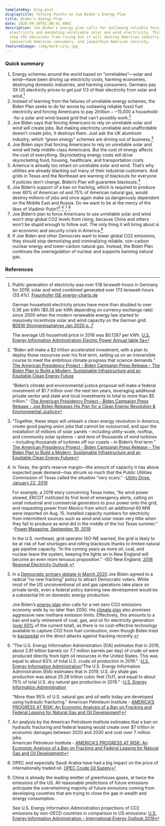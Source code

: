 ```yaml
---
templateKey: blog-post
displaytitle: Talking Points on Joe Biden's Energy Plan
title: Biden's Energy Plan
date: 2020-09-10T01:00:41.494Z
description: Joe Biden’s energy plan calls for outlawing reliable fossil fuel
  electricity and mandating unreliable solar and wind electricity. This will not
  stop CO2 emissions from rising but it will destroy American industry,
  impoverish American consumers, and jeopardize American security.
featuredimage: /img/dark-city.jpg
---
```


### Quick summary

1. Energy schemes around the world based on “unreliables”—solar and wind—have been driving up electricity costs, harming economies, destroying domestic industries, and harming consumers. Germans pay 3X US electricity prices to get just 1/3 of their electricity from solar and wind.[^1]
2. Instead of learning from the failures of unreliable energy schemes, the Biden Plan seeks to do far worse by outlawing reliable fossil fuel electricity and forcing Americans to pay $2 trillion--$15,000 a household--for a solar and wind-based grid that can’t possibly work.[^2]
3. Joe Biden says that forcing Americans to rely on unreliable solar and wind will create jobs. But making electricity unreliable and unaffordable doesn’t create jobs, it destroys them. Just ask the UK aluminum industry, which “green energy” schemes are driving out of business.[^3]
4. Joe Biden says that forcing Americans to rely on unreliable solar and wind will help middle-class Americans. But the cost of energy affects the cost of everything. Skyrocketing energy costs will drive skyrocketing food, housing, healthcare, and transportation costs.
5. America is already too reliant on unreliable solar and wind. That’s why utilities are already blacking out many of their industrial customers. And grids in Texas and the Northeast are warning of blackouts for everyone if policies don’t change. Biden’s Plan will guarantee blackouts.[^4]
6. Joe Biden’s support of a ban on fracking, which is required to produce over 60% of American oil and 75% of American natural gas, would destroy millions of jobs and once again make us dangerously dependent on the Middle East and Russia. Do we want to be at the mercy of the likes of Vladimir Putin?[^5] [^6] [^7] [^8]
7. Joe Biden’s plan to force Americans to use unreliable solar and wind won’t stop global CO2 levels from rising, because China and others won’t be stupid enough to follow suit. The only thing it will bring about is an economic and security crisis in America.[^9]
8. If Joe Biden and other Democrats want to lower global CO2 emissions, they should stop demonizing and criminalizing reliable, non-carbon nuclear energy and lower-carbon natural gas. Instead, the Biden Plan continues the overregulation of nuclear and supports banning natural gas.

### References

[^1]:
    Public generation of electricity was over 518 terawatt-hours in Germany for 2019, solar and wind combined generated over 173 terawatt-hours (33.4%). [Fraunhofer ISE energy-charts.de](https://www.energy-charts.de/energy_pie.htm?year=2019)

    German household electricity prices have more than doubled to over 0.3€ per kWh (\$0.35 per kWh depending on currency exchange rate) since 2000 when the modern renewable energy law started to massively incentivize solar and wind capacity on the German grid. [BDEW Strompreisanalyse Jan 2020 p. 7](https://www.bdew.de/service/daten-und-grafiken/bdew-strompreisanalyse/)

    The average US household price in 2018 was \$0.1287 per kWh. [U.S. Energy Information Administration Electric Power Annual table 5a](https://www.eia.gov/electricity/sales_revenue_price/pdf/table5_a.pdf)

[^2]:
    “Biden will make a $2 trillion accelerated investment, with a plan to deploy those resources over his first term, setting us on an irreversible course to meet the ambitious climate progress that science demands.” [The American Presidency Project - Biden Campaign Press Release - The Biden Plan to Build a Modern, Sustainable Infrastructure and an Equitable Clean Energy Future](https://www.presidency.ucsb.edu/documents/biden-campaign-press-release-the-biden-plan-build-modern-sustainable-infrastructure-and)

    “Biden’s climate and environmental justice proposal will make a federal investment of $1.7 trillion over the next ten years, leveraging additional private sector and state and local investments to total to more than $5 trillion.” -[The American Presidency Project - Biden Campaign Press Release - Joe Biden Releases His Plan for a Clean Energy Revolution & Environmental Justice](https://www.presidency.ucsb.edu/documents/biden-campaign-press-release-joe-biden-releases-his-plan-for-clean-energy-revolution)

[^3]: “Together, these steps will unleash a clean energy revolution in America, create good paying union jobs that cannot be outsourced, and spur the installation of millions of solar panels – including utility-scale, rooftop, and community solar systems – and tens of thousands of wind turbines – including thousands of turbines off our coasts – in Biden’s first term.” [The American Presidency Project - Biden Campaign Press Release - The Biden Plan to Build a Modern, Sustainable Infrastructure and an Equitable Clean Energy Future](https://www.presidency.ucsb.edu/documents/biden-campaign-press-release-the-biden-plan-build-modern-sustainable-infrastructure-and)

[^4]:
    In Texas, the grid’s reserve margin—the amount of capacity it has above expected peak demand—has shrunk so much that the Public Utilities Commission of Texas called the situation “very scary.” -[Utility Drive, January 22, 2019](https://www.utilitydive.com/news/texas-regulators-direct-higher-plant-payments-amid-capacity-crunch-concerns-1/546540/)

    For example, a 2019 story concerning Texas notes, “As wind power slowed, ERCOT instituted its first level of emergency alerts, calling on small industrial and commercial generators to pour power onto the grid, and requesting power from Mexico from which an additional 60 MW were imported on Aug. 15. Installed capacity numbers for electricity from intermittent sources such as wind and solar mean very little when they fail to produce as wind did in the middle of the hot Texas summer.” -[Power Magazine, September 19, 2019](https://www.powermag.com/texas-impending-reliability-issues-with-wind-power/)

    In the U.S. northeast, grid operator ISO-NE warned, the grid is likely to be at risk of fuel shortages and rolling blackouts thanks to limited natural gas pipeline capacity. “In the coming years as more oil, coal, and nuclear leave the system, keeping the lights on in New England will become an even more tenuous proposition.” -ISO New England, [2018 Regional Electricity Outlook](https://www.iso-ne.com/static-assets/documents/2018/02/2018_reo.pdf).

[^5]:
    In a [Democratic primary debate in March 2020](https://www.washingtonexaminer.com/policy/energy/joe-biden-says-no-new-fracking-for-oil-and-gas) Joe Biden agreed to a radical “no new fracking” policy to attract Democratic voters. While most of the US unconventional oil and gas operations take place on private lands, even a federal policy banning new development would be a substantial hit on domestic energy production.

    Joe Biden’s [energy plan](https://www.presidency.ucsb.edu/documents/biden-campaign-press-release-the-biden-plan-build-modern-sustainable-infrastructure-and) also calls for a net-zero CO2 emissions economy wide by no later than 2050. His [climate plan](https://www.cbsnews.com/news/biden-rolls-out-climate-policy/) also promises aggressive new methane emission limits. Effectively, this amounts to a ban and early retirement of coal, gas, and oil for electricity generation ([over 60%](https://www.eia.gov/tools/faqs/faq.php?id=427&t=3) of the current total), as there is no cost-effective technology available to capture CO2 from fuel combustion, even though Biden tried to [backpedal](https://www.forbes.com/sites/davidblackmon/2020/07/11/joe-biden-tries-to-clean-up-his-fracking-problem-in-pennsylvania/) on the direct attacks against fracking recently.

[^6]:
    “The U.S. Energy Information Administration (EIA) estimates that in 2019, about 2.81 billion barrels (or 7.7 million barrels per day) of crude oil were produced directly from tight oil resources in the United States. This was equal to about 63% of total U.S. crude oil production in 2019.” -[U.S. Energy Information Administration](https://www.eia.gov/tools/faqs/faq.php?id=847&t=6)“The U.S. Energy Information Administration (EIA) estimates that in 2019, U.S. dry shale gas production was about 25.28 trillion cubic feet (Tcf), and equal to about 75% of total U.S. dry natural gas production in 2019.” -[U.S. Energy Information Administration](https://www.eia.gov/tools/faqs/faq.php?id=907&t=8)

    “More than 95% of U.S. natural gas and oil wells today are developed using hydraulic fracturing.” American Petroleum Institute - [AMERICA’S PROGRESS AT RISK: An Economic Analysis of a Ban on Fracking and Federal Leasing for Natural Gas and Oil Development](https://www.api.org/~/media/Files/Oil-and-Natural-Gas/Hydraulic-Fracturing/2020/fracking-ban-study-americas-progress-at-risk.pdf)\

[^7]:
    An analysis by the American Petroleum Institute estimates that a ban on hydraulic fracturing and federal leasing would create over \$7 trillion in economic damages between 2020 and 2030 and cost over 7 million jobs.\
    American Petroleum Institute - [AMERICA’S PROGRESS AT RISK: An Economic Analysis of a Ban on Fracking and Federal Leasing for Natural Gas and Oil Development](https://www.api.org/~/media/Files/Oil-and-Natural-Gas/Hydraulic-Fracturing/2020/fracking-ban-study-americas-progress-at-risk.pdf)

[^8]: OPEC and especially Saudi Arabia have had a big impact on the price of internationally traded oil. [OPEC Crude Oil Supply](https://www.eia.gov/finance/markets/crudeoil/supply-opec.php)
[^9]:
    China is already the leading emitter of greenhouse gases, at twice the emissions of the US. All reasonable predictions of future emissions anticipate the overwhelming majority of future emissions coming from developing countries that are trying to close the gap in wealth and energy consumption.

    See U.S. Energy Information Administration projections of CO2 emissions by non-OECD countries in comparison to US emissions: [U.S. Energy Information Administration - International Energy Outlook 2019](https://www.eia.gov/outlooks/aeo/data/browser/#/?id=10-IEO2019&region=0-0&cases=Reference&start=2010&end=2050&f=A&linechart=~~~~~~~~~~~~~~~~~~~~~~~~~Reference-d080819.3-10-IEO2019~Reference-d080819.25-10-IEO2019~~~~Reference-d080819.26-10-IEO2019&ctype=linechart&sourcekey=0)
